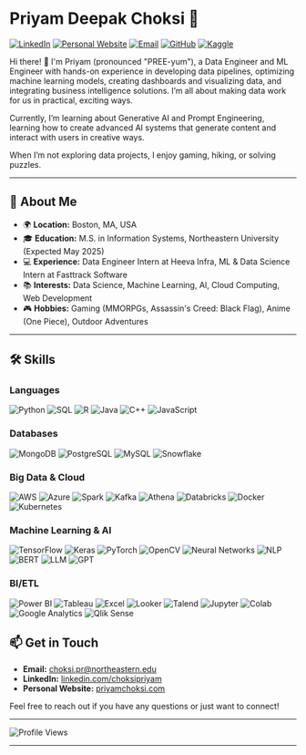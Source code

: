 # Priyam Deepak Choksi 🌟

[![LinkedIn](https://img.shields.io/badge/LinkedIn-blue?style=flat&logo=linkedin&logoColor=white)](https://linkedin.com/choksipriyam)
[![Personal Website](https://img.shields.io/badge/Website-pink?style=flat&logo=google-chrome&logoColor=white)](https://priyamchoksi.com)
[![Email](https://img.shields.io/badge/Email-red?style=flat&logo=gmail&logoColor=white)](mailto:choksi.pr@northeastern.edu)
[![GitHub](https://img.shields.io/badge/GitHub-black?style=flat&logo=github&logoColor=white)](https://github.com/priyam-choksi)
[![Kaggle](https://img.shields.io/badge/Kaggle-blue?style=flat&logo=kaggle&logoColor=white)](https://www.kaggle.com/priyamchoksi)

Hi there! 👋 I'm Priyam (pronounced "PREE-yum"), a Data Engineer and ML Engineer with hands-on experience in developing data pipelines, optimizing machine learning models, creating dashboards and visualizing data, and integrating business intelligence solutions. I’m all about making data work for us in practical, exciting ways.   

Currently, I’m learning about Generative AI and Prompt Engineering, learning how to create advanced AI systems that generate content and interact with users in creative ways.

When I’m not exploring data projects, I enjoy gaming, hiking, or solving puzzles.

---

## 🚀 About Me

- 🌍 **Location:** Boston, MA, USA
- 🎓 **Education:** M.S. in Information Systems, Northeastern University (Expected May 2025)
- 💻 **Experience:** Data Engineer Intern at Heeva Infra, ML & Data Science Intern at Fasttrack Software
- 📚 **Interests:** Data Science, Machine Learning, AI, Cloud Computing, Web Development
- 🎮 **Hobbies:** Gaming (MMORPGs, Assassin's Creed: Black Flag), Anime (One Piece), Outdoor Adventures

---

## 🛠️ Skills

### Languages
![Python](https://img.shields.io/badge/Python-blue?style=flat&logo=python&logoColor=white)
![SQL](https://img.shields.io/badge/SQL-lightgrey?style=flat&logo=postgresql&logoColor=white)
![R](https://img.shields.io/badge/R-blue?style=flat&logo=r&logoColor=white)
![Java](https://img.shields.io/badge/Java-orange?style=flat&logo=java&logoColor=white)
![C++](https://img.shields.io/badge/C++-blue?style=flat&logo=c%2B%2B&logoColor=white)
![JavaScript](https://img.shields.io/badge/JavaScript-yellow?style=flat&logo=javascript&logoColor=white)
### Databases
![MongoDB](https://img.shields.io/badge/MongoDB-green?style=flat&logo=mongodb&logoColor=white)
![PostgreSQL](https://img.shields.io/badge/PostgreSQL-blue?style=flat&logo=postgresql&logoColor=white)
![MySQL](https://img.shields.io/badge/MySQL-blue?style=flat&logo=mysql&logoColor=white)
![Snowflake](https://img.shields.io/badge/Snowflake-blue?style=flat&logo=snowflake&logoColor=white)
### Big Data & Cloud
![AWS](https://img.shields.io/badge/AWS-black?style=flat&logo=amazonaws&logoColor=white)
![Azure](https://img.shields.io/badge/Azure-blue?style=flat&logo=microsoftazure&logoColor=white)
![Spark](https://img.shields.io/badge/Apache%20Spark-red?style=flat&logo=apachespark&logoColor=white)
![Kafka](https://img.shields.io/badge/Apache%20Kafka-black?style=flat&logo=apachekafka&logoColor=white)
![Athena](https://img.shields.io/badge/Athena-orange?style=flat&logo=amazonaws&logoColor=white)
![Databricks](https://img.shields.io/badge/Databricks-red?style=flat&logo=databricks&logoColor=white)
![Docker](https://img.shields.io/badge/Docker-blue?style=flat&logo=docker&logoColor=white)
![Kubernetes](https://img.shields.io/badge/Kubernetes-blue?style=flat&logo=kubernetes&logoColor=white)
### Machine Learning & AI
![TensorFlow](https://img.shields.io/badge/TensorFlow-orange?style=flat&logo=tensorflow&logoColor=white)
![Keras](https://img.shields.io/badge/Keras-red?style=flat&logo=keras&logoColor=white)
![PyTorch](https://img.shields.io/badge/PyTorch-red?style=flat&logo=pytorch&logoColor=white)
![OpenCV](https://img.shields.io/badge/OpenCV-blue?style=flat&logo=opencv&logoColor=white)
![Neural Networks](https://img.shields.io/badge/Neural%20Networks-lightblue?style=flat&logo=tensorflow&logoColor=white)
![NLP](https://img.shields.io/badge/NLP-blue?style=flat&logo=google&logoColor=white)
![BERT](https://img.shields.io/badge/BERT-yellow?style=flat&logo=google&logoColor=white)
![LLM](https://img.shields.io/badge/LLM-green?style=flat&logo=openaigym&logoColor=white)
![GPT](https://img.shields.io/badge/GPT-lightblue?style=flat&logo=openai&logoColor=white)
### BI/ETL
![Power BI](https://img.shields.io/badge/Power%20BI-yellow?style=flat&logo=powerbi&logoColor=white)
![Tableau](https://img.shields.io/badge/Tableau-blue?style=flat&logo=tableau&logoColor=white)
![Excel](https://img.shields.io/badge/Excel-green?style=flat&logo=microsoftexcel&logoColor=white)
![Looker](https://img.shields.io/badge/Looker-blue?style=flat&logo=looker&logoColor=white)
![Talend](https://img.shields.io/badge/Talend-lightblue?style=flat&logo=talend&logoColor=white)
![Jupyter](https://img.shields.io/badge/Jupyter-orange?style=flat&logo=jupyter&logoColor=white)
![Colab](https://img.shields.io/badge/Colab-blue?style=flat&logo=googlecolab&logoColor=white)
![Google Analytics](https://img.shields.io/badge/Google%20Analytics-orange?style=flat&logo=googleanalytics&logoColor=white)
![Qlik Sense](https://img.shields.io/badge/Qlik%20Sense-green?style=flat&logo=qlik&logoColor=white)

## 📫 Get in Touch

- **Email:** [choksi.pr@northeastern.edu](mailto:choksi.pr@northeastern.edu)
- **LinkedIn:** [linkedin.com/choksipriyam](https://linkedin.com/choksipriyam)
- **Personal Website:** [priyamchoksi.com](https://priyamchoksi.com)

Feel free to reach out if you have any questions or just want to connect!

---

![Profile Views](https://komarev.com/ghpvc/?username=priyamchoksi&color=blue)

---

